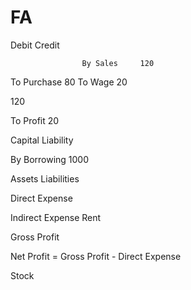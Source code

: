 # FA

Debit              Credit 

                    By Sales     120

To Purchase   80
To Wage       20 

120

To Profit    20



Capital Liability


By Borrowing 1000


Assets          Liabilities


Direct Expense

Indirect Expense
Rent



Gross Profit

Net Profit = Gross Profit - Direct Expense

Stock








